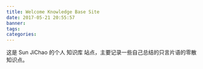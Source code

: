 ```yaml
---
title: Welcome Knowledge Base Site
date: 2017-05-21 20:55:57
banner:
tags:
categories:
---
```


这是 Sun JiChao 的个人 知识库 站点，主要记录一些自己总结的只言片语的零散知识点。